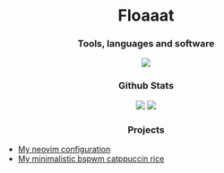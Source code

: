 <h1 align="center">Floaaat</h1>

<h3 align="center">Tools, languages and software</h2>
<div align="center">
    <img src="https://skillicons.dev/icons?i=py,fastapi,rust,html,css,lua,bash,markdown,sqlite,git,github,replit,neovim,vscode,pycharm,arch,ubuntu,raspberrypi&perline=9" />
</div>

<h3 align="center">Github Stats</h2>
<div align="center">
    <img src="https://streak-stats.demolab.com/?user=floaaat&theme=nord" />
    <img src="https://github-readme-stats.vercel.app/api/top-langs/?username=floaaat&layout=compact&theme=nord" />
</div>

<h3 align="center">Projects</h2>
<ul>
    <li>
        <a href="https://github.com/floaaat/neovim-config">My neovim configuration</a>
    </li>
    <li>
        <a href="https://github.com/floaaat/bspwm-catppuccin-dotfiles">My minimalistic bspwm catppuccin rice</a>
    </li>
</ul>
